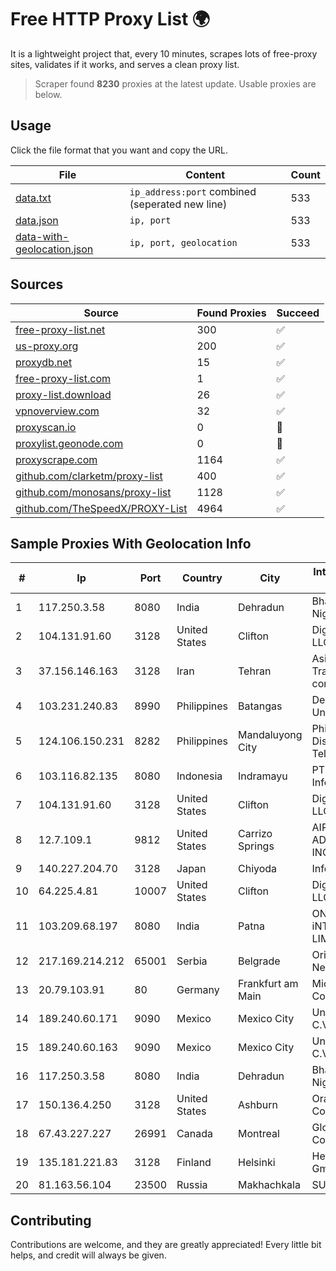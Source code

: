
# Free HTTP Proxy List 🌍

It is a lightweight project that, every 10 minutes, scrapes lots of free-proxy sites, validates if it works, and serves a clean proxy list.


> Scraper found **8230** proxies at the latest update. Usable proxies are below.

## Usage

Click the file format that you want and copy the URL.


|File|Content|Count|
|----|-------|-----|
|[data.txt](https://raw.githubusercontent.com/themiralay/Proxy-List-World/master/data.txt)|`ip_address:port` combined (seperated new line)|533|
|[data.json](https://raw.githubusercontent.com/themiralay/Proxy-List-World/master/data.json)|`ip, port`|533|
|[data-with-geolocation.json](https://raw.githubusercontent.com/themiralay/Proxy-List-World/master/data-with-geolocation.json)|`ip, port, geolocation`|533|

## Sources

|Source|Found Proxies|Succeed|
|------|-------------|-------|
|[free-proxy-list.net](https://free-proxy-list.net)|300|✅|
|[us-proxy.org](https://www.us-proxy.org)|200|✅|
|[proxydb.net](http://proxydb.net)|15|✅|
|[free-proxy-list.com](https://free-proxy-list.com/?page=&port=&type%5B%5D=http&type%5B%5D=https&up_time=0&search=Search)|1|✅|
|[proxy-list.download](https://www.proxy-list.download/HTTP)|26|✅|
|[vpnoverview.com](https://vpnoverview.com/privacy/anonymous-browsing/free-proxy-servers)|32|✅|
|[proxyscan.io](https://www.proxyscan.io)|0|🚫|
|[proxylist.geonode.com](https://proxylist.geonode.com/api/proxy-list?limit=300&page=1&sort_by=lastChecked&sort_type=desc&protocols=http,https)|0|🚫|
|[proxyscrape.com](https://api.proxyscrape.com/v2/?request=displayproxies&protocol=http&timeout=10000&country=all&ssl=all&anonymity=all)|1164|✅|
|[github.com/clarketm/proxy-list](https://raw.githubusercontent.com/clarketm/proxy-list/master/proxy-list-raw.txt)|400|✅|
|[github.com/monosans/proxy-list](https://raw.githubusercontent.com/monosans/proxy-list/main/proxies/http.txt)|1128|✅|
|[github.com/TheSpeedX/PROXY-List](https://raw.githubusercontent.com/TheSpeedX/PROXY-List/master/http.txt)|4964|✅|


## Sample Proxies With Geolocation Info

|#|Ip|Port|Country|City|Internet Service Provider|
|-|--|----|-------|----|-------------------------|
|1|117.250.3.58|8080|India|Dehradun|Bharat Sanchar Nigam Ltd|
|2|104.131.91.60|3128|United States|Clifton|DigitalOcean, LLC|
|3|37.156.146.163|3128|Iran|Tehran|Asiatech Data Transmission company|
|4|103.231.240.83|8990|Philippines|Batangas|De La Salle University|
|5|124.106.150.231|8282|Philippines|Mandaluyong City|Philippine Long Distance Telephone Co.|
|6|103.116.82.135|8080|Indonesia|Indramayu|PT SSR Digital Informatika|
|7|104.131.91.60|3128|United States|Clifton|DigitalOcean, LLC|
|8|12.7.109.1|9812|United States|Carrizo Springs|AIRESPRING-ADT SYSTEMS, INC.|
|9|140.227.204.70|3128|Japan|Chiyoda|InfoSphere|
|10|64.225.4.81|10007|United States|Clifton|DigitalOcean, LLC|
|11|103.209.68.197|8080|India|Patna|ONEOTT iNTERTAINMENT LIMITED|
|12|217.169.214.212|65001|Serbia|Belgrade|Orion Telekom Network|
|13|20.79.103.91|80|Germany|Frankfurt am Main|Microsoft Corporation|
|14|189.240.60.171|9090|Mexico|Mexico City|Uninet S.A. de C.V.|
|15|189.240.60.163|9090|Mexico|Mexico City|Uninet S.A. de C.V.|
|16|117.250.3.58|8080|India|Dehradun|Bharat Sanchar Nigam Ltd|
|17|150.136.4.250|3128|United States|Ashburn|Oracle Corporation|
|18|67.43.227.227|26991|Canada|Montreal|GloboTech Communications|
|19|135.181.221.83|3128|Finland|Helsinki|Hetzner Online GmbH|
|20|81.163.56.104|23500|Russia|Makhachkala|SUBNET05|



## Contributing

Contributions are welcome, and they are greatly appreciated! Every
little bit helps, and credit will always be given.

